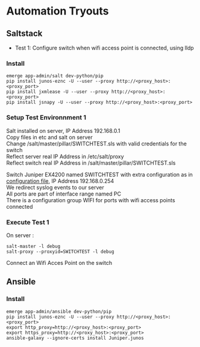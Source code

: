 # Automation Tryouts

## Saltstack

- Test 1: Configure switch when wifi access point is connected, using lldp

### Install
````
emerge app-admin/salt dev-python/pip
pip install junos-eznc -U --user --proxy http://<proxy_host>:<proxy_port>
pip install jxmlease -U --user --proxy http://<proxy_host>:<proxy_port>
pip install jsnapy -U --user --proxy http://<proxy_host>:<proxy_port>
````

### Setup Test Environnment 1

Salt installed on server, IP Address 192.168.0.1  
Copy files in etc and salt on server  
Change /salt/master/pillar/SWITCHTEST.sls with valid credentials for the switch  
Reflect server real IP Address in /etc/salt/proxy  
Reflect switch real IP Address in /salt/master/pillar/SWITCHTEST.sls  

Switch Juniper EX4200 named SWITCHTEST with extra configuration as in [configuration file](./switch/SWITCHTEST_configuration.txt), IP Address 192.168.0.254  
We redirect syslog events to our server  
All ports are part of interface range named PC  
There is a configuration group WIFI for ports with wifi access points connected  

### Execute Test 1
On server :
````
salt-master -l debug
salt-proxy --proxyid=SWITCHTEST -l debug
````

Connect an Wifi Acces Point on the switch


## Ansible

### Install

````
emerge app-admin/ansible dev-python/pip
pip install junos-eznc -U --user --proxy http://<proxy_host>:<proxy_port>
export http_proxy=http://<proxy_host>:<proxy_port>
export https_proxy=http://<proxy_host>:<proxy_port>
ansible-galaxy --ignore-certs install Juniper.junos
````
